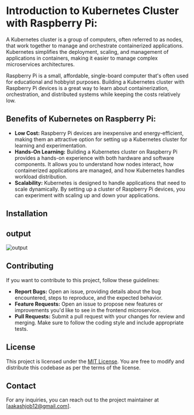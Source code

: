 # Introduction to Kubernetes Cluster with Raspberry Pi:
A Kubernetes cluster is a group of computers, often referred to as nodes, that work together to manage and orchestrate containerized applications. Kubernetes simplifies the deployment, scaling, and management of applications in containers, making it easier to manage complex microservices architectures.

Raspberry Pi is a small, affordable, single-board computer that's often used for educational and hobbyist purposes. Building a Kubernetes cluster with Raspberry Pi devices is a great way to learn about containerization, orchestration, and distributed systems while keeping the costs relatively low.
## Benefits of Kubernetes on Raspberry Pi:
- **Low Cost:** Raspberry Pi devices are inexpensive and energy-efficient, making them an attractive option for setting up a Kubernetes cluster for learning and experimentation.
- **Hands-On Learning:** Building a Kubernetes cluster on Raspberry Pi provides a hands-on experience with both hardware and software components. It allows you to understand how nodes interact, how containerized applications are managed, and how Kubernetes handles workload distribution.
- **Scalability:** Kubernetes is designed to handle applications that need to scale dynamically. By setting up a cluster of Raspberry Pi devices, you can experiment with scaling up and down your applications.

## Installation


## output
![output](flowchart1.gif)


## Contributing

If you want to contribute to this project, follow these guidelines:
- **Report Bugs:** Open an issue, providing details about the bug encountered, steps to reproduce, and the expected behavior.
- **Feature Requests:** Open an issue to propose new features or improvements you'd like to see in the frontend microservice.
- **Pull Requests:** Submit a pull request with your changes for review and merging. Make sure to follow the coding style and include appropriate tests.

## License

This project is licensed under the [MIT License](LICENSE). You are free to modify and distribute this codebase as per the terms of the license.

## Contact

For any inquiries, you can reach out to the project maintainer at [aakashjob12@gmail.com].

